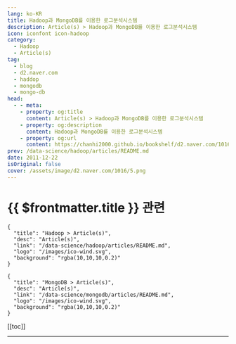 ```yaml
---
lang: ko-KR
title: Hadoop과 MongoDB를 이용한 로그분석시스템
description: Article(s) > Hadoop과 MongoDB를 이용한 로그분석시스템
icon: iconfont icon-hadoop
category: 
  - Hadoop 
  - Article(s)
tag: 
  - blog
  - d2.naver.com
  - haddop
  - mongodb
  - mongo-db
head:  
  - - meta:
    - property: og:title
      content: Article(s) > Hadoop과 MongoDB를 이용한 로그분석시스템
    - property: og:description
      content: Hadoop과 MongoDB를 이용한 로그분석시스템
    - property: og:url
      content: https://chanhi2000.github.io/bookshelf/d2.naver.com/1016.html
prev: /data-science/hadoop/articles/README.md
date: 2011-12-22
isOriginal: false
cover: /assets/image/d2.naver.com/1016/5.png
---
```


# {{ $frontmatter.title }} 관련

```component VPCard
{
  "title": "Hadoop > Article(s)",
  "desc": "Article(s)",
  "link": "/data-science/hadoop/articles/README.md",
  "logo": "/images/ico-wind.svg",
  "background": "rgba(10,10,10,0.2)"
}
```

```component VPCard
{
  "title": "MongoDB > Article(s)",
  "desc": "Article(s)",
  "link": "/data-science/mongodb/articles/README.md",
  "logo": "/images/ico-wind.svg",
  "background": "rgba(10,10,10,0.2)"
}
```

[[toc]]

---

<SiteInfo
  name="Hadoop과 MongoDB를 이용한 로그분석시스템 | NAVER D2"
  desc="Hadoop과 MongoDB를 이용한 로그분석시스템"
  url="https://d2.naver.com/helloworld/1016"
  logo="/assets/image/d2.naver.com/favicon.ico"
  preview="/assets/image/d2.naver.com/1016/5.png"/>

<!-- TODO: 작성 -->
